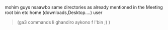  mohim guys nsaawbo same directories as already mentioned in the Meeting
 root
  bin
  etc
  home
      (downloads,Desktop....)
  user
> (ga3 commands li ghandiro aykono f l'bin ;) )
